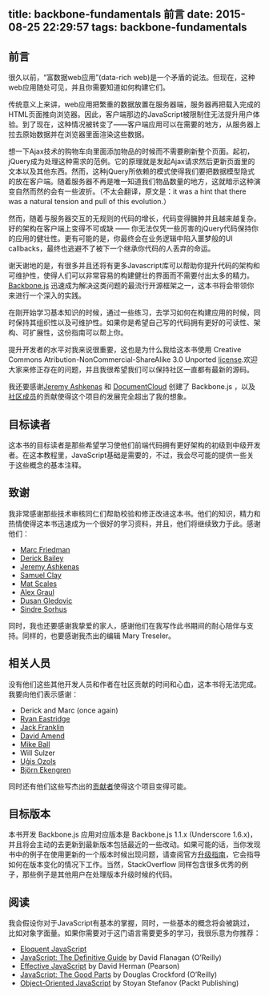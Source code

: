 title: backbone-fundamentals 前言
date: 2015-08-25 22:29:57
tags: backbone-fundamentals
---

## 前言

很久以前，“富数据web应用”(data-rich web)是一个矛盾的说法。但现在，这种web应用随处可见，并且你需要知道如何构建它们。

传统意义上来讲，web应用把繁重的数据放置在服务器端，服务器再把载入完成的HTML页面推向浏览器。因此，客户端那边的JavaScript被限制住无法提升用户体验。到了现在，这种情况被转变了——客户端应用可以在需要的地方，从服务器上拉去原始数据并在浏览器里面渲染这些数据。

想一下Ajax技术的购物车向里面添加物品的时候而不需要刷新整个页面。起初，jQuery成为处理这种需求的范例。它的原理就是发起Ajax请求然后更新页面里的文本以及其他东西。然而，这种jQuery所依赖的模式使得我们要把数据模型隐式的放在客户端。随着服务器不再是唯一知道我们物品数量的地方，这就暗示这种演变自然而然的会有一些波折。（不太会翻译，原文是：it was a hint that there was a natural tension and pull of this evolution.）

然而，随着与服务器交互的无规则的代码的增长，代码变得臃肿并且越来越复杂。好的架构在客户端上变得不可或缺 —— 你无法仅凭一些厉害的jQuery代码保持你的应用的健壮性。更有可能的是，你最终会在业务逻辑中陷入噩梦般的UI callbacks，最终也逃避不了被下一个继承你代码的人丢弃的命运。

谢天谢地的是，有很多并且还将有更多Javascript库可以帮助你提升代码的架构和可维护性，使得人们可以非常容易的构建健壮的界面而不需要付出太多的精力。[Backbone.js](http://documentclud.github.com/backbone/) 迅速成为解决这类问题的最流行开源框架之一，这本书将会带领你来进行一个深入的实践。

在刚开始学习基本知识的时候，通过一些练习，去学习如何在构建应用的时候，同时保持其组织性以及可维护性。如果你是希望自己写的代码拥有更好的可读性、架构、可扩展性，这份指南可以帮上你。

提升开发者的水平对我来说很重要，这也是为什么我给这本书使用 Creative Commons Atribution-NonCommercial-ShareAlike 3.0 Unported [license](http://creativecommons.org/licenses/by-nc-sa/3.0/).欢迎大家来修正存在的问题，并且我很希望我们可以保持社区一直都有最新的源码。

我还要感谢[Jeremy Ashkenas](https://github.com/jashkenas) 和 [DocumentCloud](http://www.documentcloud.org) 创建了 Backbone.js ，以及[社区成员](https://github.com/addyosmani/backbone-fundamentals/contributors)的贡献使得这个项目的发展完全超出了我的想象。
<!--more-->
## 目标读者 

这本书的目标读者是那些希望学习使他们前端代码拥有更好架构的初级到中级开发者。在这本教程里，JavaScript基础是需要的，不过，我会尽可能的提供一些关于这些概念的基本注释。

## 致谢

我非常感谢那些技术审核同仁们帮助校验和修正改进这本书。他们的知识，精力和热情使得这本书迅速成为一个很好的学习资料，并且，他们将继续致力于此。感谢他们：

* [Marc Friedman](https://github.com/dcmaf)
* [Derick Bailey](https://github.com/derickbailey)
* [Jeremy Ashkenas](https://github.com/jashkenas)
* [Samuel Clay](https://github.com/samuelclay)
* [Mat Scales](http://github.com/wibblymat)
* [Alex Graul](https://github.com/alexgraul)
* [Dusan Gledovic](https://github.com/g6scheme)
* [Sindre Sorhus](https://github.com/sindresorhus)

同时，我也还要感谢我挚爱的家人，感谢他们在我写作此书期间的耐心陪伴与支持。同样的，也要感谢我杰出的编辑 Mary Treseler。

## 相关人员

没有他们这些其他开发人员和作者在社区贡献的时间和心血，这本书将无法完成。我要向他们表示感谢：

* Derick and Marc (once again)
* [Ryan Eastridge](https://github.com/eastridge)
* [Jack Franklin](https://github.com/jackfranklin)
* [David Amend](https://github.com/raDiesle)
* [Mike Ball](https://github.com/mdb)
* Will Sulzer
* [Uģis Ozols](https://github.com/ugisozols)
* [Björn Ekengren](https://github.com/Ekengren)

同时还有他们这些写杰出的[贡献者](https://github.com/addyosmani/backbone-fundamentals/graphs/contributors)使得这个项目变得可能。

## 目标版本

本书开发 Backbone.js 应用对应版本是 Backbone.js 1.1.x (Underscore 1.6.x)，并且将会主动的去更新到最新版本包括最近的一些改动。如果可能的话，当你发现书中的例子在使用更新的一个版本时候出现问题，请查阅官方[升级指南](http://backbonejs.org/#upgrading)，它会指导如何在版本变化的情况下工作。当然，StackOverflow 同样包含很多优秀的例子，那些例子是其他用户在处理版本升级时候的代码。

## 阅读

我会假设你对于JavaScript有基本的掌握，同时，一些基本的概念将会被跳过，比如对象字面量。如果你需要对于这门语言需要更多的学习，我很乐意为你推荐：

* [Eloquent JavaScript](http://eloquentjavascript.net/)
* [JavaScript: The Definitive Guide](http://shop.oreilly.com/product/9780596805531.do) by David Flanagan (O’Reilly)
* [Effective JavaScript](http://www.informit.com/store/effective-javascript-68-specific-ways-to-harness-the-9780321812186) by David Herman (Pearson)
* [JavaScript: The Good Parts](http://shop.oreilly.com/product/9780596517748.do) by Douglas Crockford (O’Reilly)
* [Object-Oriented JavaScript](http://www.amazon.com/Object-Oriented-Javascript-Stoyan-Stefanov/dp/1847194141) by Stoyan Stefanov (Packt Publishing)


